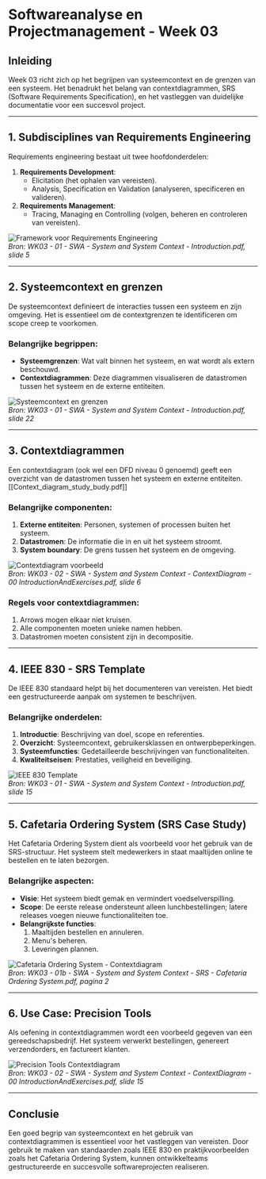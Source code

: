 # Softwareanalyse en Projectmanagement - Week 03

## Inleiding
Week 03 richt zich op het begrijpen van systeemcontext en de grenzen van een systeem. Het benadrukt het belang van contextdiagrammen, SRS (Software Requirements Specification), en het vastleggen van duidelijke documentatie voor een succesvol project.

---

## 1. Subdisciplines van Requirements Engineering
Requirements engineering bestaat uit twee hoofdonderdelen:
1. **Requirements Development**:
   - Elicitation (het ophalen van vereisten).
   - Analysis, Specification en Validation (analyseren, specificeren en valideren).
2. **Requirements Management**:
   - Tracing, Managing en Controlling (volgen, beheren en controleren van vereisten).

![Framework voor Requirements Engineering](RequirementsEngineeringFramework.png)  
*Bron: WK03 - 01 - SWA - System and System Context - Introduction.pdf, slide 5*

---

## 2. Systeemcontext en grenzen
De systeemcontext definieert de interacties tussen een systeem en zijn omgeving. Het is essentieel om de contextgrenzen te identificeren om scope creep te voorkomen.

### Belangrijke begrippen:
- **Systeemgrenzen**: Wat valt binnen het systeem, en wat wordt als extern beschouwd.
- **Contextdiagrammen**: Deze diagrammen visualiseren de datastromen tussen het systeem en de externe entiteiten.

![Systeemcontext en grenzen](SystemContextBoundaries.png)  
*Bron: WK03 - 01 - SWA - System and System Context - Introduction.pdf, slide 22*

---

## 3. Contextdiagrammen
Een contextdiagram (ook wel een DFD niveau 0 genoemd) geeft een overzicht van de datastromen tussen het systeem en externe entiteiten. 
[[Context_diagram_study_budy.pdf]]
### Belangrijke componenten:
1. **Externe entiteiten**: Personen, systemen of processen buiten het systeem.
2. **Datastromen**: De informatie die in en uit het systeem stroomt.
3. **System boundary**: De grens tussen het systeem en de omgeving.

![Contextdiagram voorbeeld](ContextDiagramExample.png)  
*Bron: WK03 - 02 - SWA - System and System Context - ContextDiagram - 00 IntroductionAndExercises.pdf, slide 6*

### Regels voor contextdiagrammen:
1. Arrows mogen elkaar niet kruisen.
2. Alle componenten moeten unieke namen hebben.
3. Datastromen moeten consistent zijn in decompositie.

---

## 4. IEEE 830 - SRS Template
De IEEE 830 standaard helpt bij het documenteren van vereisten. Het biedt een gestructureerde aanpak om systemen te beschrijven.

### Belangrijke onderdelen:
1. **Introductie**: Beschrijving van doel, scope en referenties.
2. **Overzicht**: Systeemcontext, gebruikersklassen en ontwerpbeperkingen.
3. **Systeemfuncties**: Gedetailleerde beschrijvingen van functionaliteiten.
4. **Kwaliteitseisen**: Prestaties, veiligheid en beveiliging.

![IEEE 830 Template](IEEE830Template.png)  
*Bron: WK03 - 01 - SWA - System and System Context - Introduction.pdf, slide 15*

---

## 5. Cafetaria Ordering System (SRS Case Study)
Het Cafetaria Ordering System dient als voorbeeld voor het gebruik van de SRS-structuur. Het systeem stelt medewerkers in staat maaltijden online te bestellen en te laten bezorgen.

### Belangrijke aspecten:
- **Visie**: Het systeem biedt gemak en vermindert voedselverspilling.
- **Scope**: De eerste release ondersteunt alleen lunchbestellingen; latere releases voegen nieuwe functionaliteiten toe.
- **Belangrijkste functies**:
  1. Maaltijden bestellen en annuleren.
  2. Menu's beheren.
  3. Leveringen plannen.

![Cafetaria Ordering System - Contextdiagram](COSContextDiagram.png)  
*Bron: WK03 - 01b - SWA - System and System Context - SRS - Cafetaria Ordering System.pdf, pagina 2*

---

## 6. Use Case: Precision Tools
Als oefening in contextdiagrammen wordt een voorbeeld gegeven van een gereedschapsbedrijf. Het systeem verwerkt bestellingen, genereert verzendorders, en factureert klanten.

![Precision Tools Contextdiagram](PrecisionToolsDiagram.png)  
*Bron: WK03 - 02 - SWA - System and System Context - ContextDiagram - 00 IntroductionAndExercises.pdf, slide 15*

---

## Conclusie
Een goed begrip van systeemcontext en het gebruik van contextdiagrammen is essentieel voor het vastleggen van vereisten. Door gebruik te maken van standaarden zoals IEEE 830 en praktijkvoorbeelden zoals het Cafetaria Ordering System, kunnen ontwikkelteams gestructureerde en succesvolle softwareprojecten realiseren.
